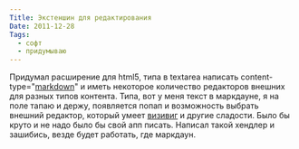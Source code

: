 ```yaml
---
Title: Экстеншин для редактирования
Date: 2011-12-28
Tags:
  - софт
  - придумываю
---
```


Придумал расширение для html5, типа в textarea написать content-type="[markdown][1]" и иметь некоторое количество редакторов внешних для разных типов контента. Типа, вот у меня текст в маркдауне, я на поле тапаю и держу, появляется попап и возможность выбрать внешний редактор, который умеет [визивиг][2] и другие сладости. Было бы круто и не надо было бы свой апп писать. Написал такой хендлер и зашибись, везде будет работать, где маркдаун.

[1]: http://ru.wikipedia.org/wiki/Markdown
[2]: http://ru.wikipedia.org/wiki/WYSIWYG
